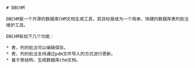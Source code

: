 ﻿```
# DBCHM

DBCHM是一个开源的数据库CHM文档生成工具，其目标是成为一个简单、快捷的数据库表列批注维护工具。

DBCHM有如下几个功能：

* 表，列的批注可以编辑保存。
* 表，列的批注支持通过pdm文件导入的方式进行更新。
* 基于表结构，生成数据库chm文档。
```